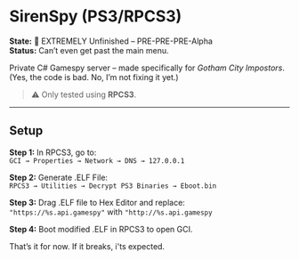 # SirenSpy (PS3/RPCS3)

**State:** 🚧 EXTREMELY Unfinished – PRE-PRE-PRE-Alpha  
**Status:** Can’t even get past the main menu.  

Private C# Gamespy server – made specifically for *Gotham City Impostors*.  
(Yes, the code is bad. No, I’m not fixing it yet.)

> ⚠️ Only tested using **RPCS3**.

---

## Setup

**Step 1:** In RPCS3, go to:  
`GCI → Properties → Network → DNS → 127.0.0.1`

**Step 2:** Generate .ELF File:  
`RPCS3 → Utilities → Decrypt PS3 Binaries → Eboot.bin`

**Step 3:** Drag .ELF file to Hex Editor and replace:  
`"https://%s.api.gamespy"` with `"http://%s.api.gamespy`

**Step 4:** Boot modified .ELF in RPCS3 to open GCI.

That’s it for now. If it breaks, i'ts expected.
